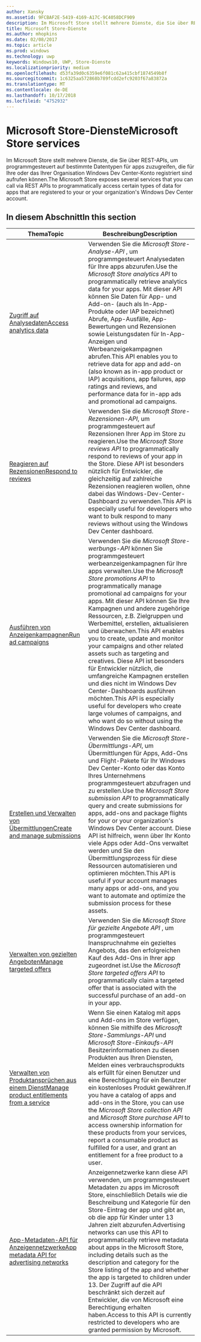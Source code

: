 ```yaml
---
author: Xansky
ms.assetid: 9FCBAF2E-5419-4169-A17C-9C4058DCF909
description: Im Microsoft Store stellt mehrere Dienste, die Sie über REST-APIs, um programmgesteuert auf bestimmte Datentypen für apps zuzugreifen, die für Ihre oder das Ihrer Organisation registriert sind aufrufen können '' s Windows Dev Center-Konto.
title: Microsoft Store-Dienste
ms.author: mhopkins
ms.date: 02/08/2017
ms.topic: article
ms.prod: windows
ms.technology: uwp
keywords: Windows10, UWP, Store-Dienste
ms.localizationpriority: medium
ms.openlocfilehash: d53fa39d0c6359e6f081c62a415cbf1874549b8f
ms.sourcegitcommit: 1c6325aa572868b789fcdd2efc9203f67a83872a
ms.translationtype: MT
ms.contentlocale: de-DE
ms.lasthandoff: 10/17/2018
ms.locfileid: "4752932"
---
```

# <a name="microsoft-store-services"></a><span data-ttu-id="abb05-104">Microsoft Store-Dienste</span><span class="sxs-lookup"><span data-stu-id="abb05-104">Microsoft Store services</span></span>

<span data-ttu-id="abb05-105">Im Microsoft Store stellt mehrere Dienste, die Sie über REST-APIs, um programmgesteuert auf bestimmte Datentypen für apps zuzugreifen, die für Ihre oder das Ihrer Organisation Windows Dev Center-Konto registriert sind aufrufen können.</span><span class="sxs-lookup"><span data-stu-id="abb05-105">The Microsoft Store exposes several services that you can call via REST APIs to programmatically access certain types of data for apps that are registered to your or your organization's Windows Dev Center account.</span></span>

## <a name="in-this-section"></a><span data-ttu-id="abb05-106">In diesem Abschnitt</span><span class="sxs-lookup"><span data-stu-id="abb05-106">In this section</span></span>


| <span data-ttu-id="abb05-107">Thema</span><span class="sxs-lookup"><span data-stu-id="abb05-107">Topic</span></span>            | <span data-ttu-id="abb05-108">Beschreibung</span><span class="sxs-lookup"><span data-stu-id="abb05-108">Description</span></span>                 |
|------------------|-----------------------------|
| [<span data-ttu-id="abb05-109">Zugriff auf Analysedaten</span><span class="sxs-lookup"><span data-stu-id="abb05-109">Access analytics data</span></span>](access-analytics-data-using-windows-store-services.md) | <span data-ttu-id="abb05-110">Verwenden Sie die *Microsoft Store-Analyse-API* , um programmgesteuert Analysedaten für Ihre apps abzurufen.</span><span class="sxs-lookup"><span data-stu-id="abb05-110">Use the *Microsoft Store analytics API* to programmatically retrieve analytics data for your apps.</span></span> <span data-ttu-id="abb05-111">Mit dieser API können Sie Daten für App- und Add-on- (auch als In-App-Produkte oder IAP bezeichnet) Abrufe, App-Ausfälle, App-Bewertungen und Rezensionen sowie Leistungsdaten für In-App-Anzeigen und Werbeanzeigekampagnen abrufen.</span><span class="sxs-lookup"><span data-stu-id="abb05-111">This API enables you to retrieve data for app and add-on (also known as in-app product or IAP) acquisitions, app failures, app ratings and reviews, and performance data for in-app ads and promotional ad campaigns.</span></span> |
| [<span data-ttu-id="abb05-112">Reagieren auf Rezensionen</span><span class="sxs-lookup"><span data-stu-id="abb05-112">Respond to reviews</span></span>](respond-to-reviews-using-windows-store-services.md) | <span data-ttu-id="abb05-113">Verwenden Sie die *Microsoft Store-Rezensionen-API*, um programmgesteuert auf Rezensionen Ihrer App im Store zu reagieren.</span><span class="sxs-lookup"><span data-stu-id="abb05-113">Use the *Microsoft Store reviews API* to programmatically respond to reviews of your app in the Store.</span></span> <span data-ttu-id="abb05-114">Diese API ist besonders nützlich für Entwickler, die gleichzeitig auf zahlreiche Rezensionen reagieren wollen, ohne dabei das Windows-Dev-Center-Dashboard zu verwenden.</span><span class="sxs-lookup"><span data-stu-id="abb05-114">This API is especially useful for developers who want to bulk respond to many reviews without using the Windows Dev Center dashboard.</span></span>  |
| [<span data-ttu-id="abb05-115">Ausführen von Anzeigenkampagnen</span><span class="sxs-lookup"><span data-stu-id="abb05-115">Run ad campaigns</span></span>](run-ad-campaigns-using-windows-store-services.md) | <span data-ttu-id="abb05-116">Verwenden Sie die *Microsoft Store-werbungs-API* können Sie programmgesteuert werbeanzeigenkampagnen für Ihre apps verwalten.</span><span class="sxs-lookup"><span data-stu-id="abb05-116">Use the *Microsoft Store promotions API* to programmatically manage promotional ad campaigns for your apps.</span></span> <span data-ttu-id="abb05-117">Mit dieser API können Sie Ihre Kampagnen und andere zugehörige Ressourcen, z.B. Zielgruppen und Werbemittel, erstellen, aktualisieren und überwachen.</span><span class="sxs-lookup"><span data-stu-id="abb05-117">This API enables you to create, update and monitor your campaigns and other related assets such as targeting and creatives.</span></span> <span data-ttu-id="abb05-118">Diese API ist besonders für Entwickler nützlich, die umfangreiche Kampagnen erstellen und dies nicht im Windows Dev Center-Dashboards ausführen möchten.</span><span class="sxs-lookup"><span data-stu-id="abb05-118">This API is especially useful for developers who create large volumes of campaigns, and who want do so without using the Windows Dev Center dashboard.</span></span> |
| [<span data-ttu-id="abb05-119">Erstellen und Verwalten von Übermittlungen</span><span class="sxs-lookup"><span data-stu-id="abb05-119">Create and manage submissions</span></span>](create-and-manage-submissions-using-windows-store-services.md) | <span data-ttu-id="abb05-120">Verwenden Sie die *Microsoft Store-Übermittlungs-API*, um Übermittlungen für Apps, Add-Ons und Flight-Pakete für Ihr Windows Dev Center-Konto oder das Konto Ihres Unternehmens programmgesteuert abzufragen und zu erstellen.</span><span class="sxs-lookup"><span data-stu-id="abb05-120">Use the *Microsoft Store submission API* to programmatically query and create submissions for apps, add-ons and package flights for your or your organization's Windows Dev Center account.</span></span> <span data-ttu-id="abb05-121">Diese API ist hilfreich, wenn über Ihr Konto viele Apps oder Add-Ons verwaltet werden und Sie den Übermittlungsprozess für diese Ressourcen automatisieren und optimieren möchten.</span><span class="sxs-lookup"><span data-stu-id="abb05-121">This API is useful if your account manages many apps or add-ons, and you want to automate and optimize the submission process for these assets.</span></span> |
| [<span data-ttu-id="abb05-122">Verwalten von gezielten Angeboten</span><span class="sxs-lookup"><span data-stu-id="abb05-122">Manage targeted offers</span></span> ](manage-targeted-offers-using-windows-store-services.md) | <span data-ttu-id="abb05-123">Verwenden Sie die *Microsoft Store für gezielte Angebote API* , um programmgesteuert Inanspruchnahme ein gezieltes Angebots, das den erfolgreichen Kauf des Add-Ons in Ihrer app zugeordnet ist.</span><span class="sxs-lookup"><span data-stu-id="abb05-123">Use the *Microsoft Store targeted offers API* to programmatically claim a targeted offer that is associated with the successful purchase of an add-on in your app.</span></span> |
| [<span data-ttu-id="abb05-124">Verwalten von Produktansprüchen aus einem Dienst</span><span class="sxs-lookup"><span data-stu-id="abb05-124">Manage product entitlements from a service</span></span>](view-and-grant-products-from-a-service.md)  | <span data-ttu-id="abb05-125">Wenn Sie einen Katalog mit apps und Add-ons im Store verfügen, können Sie mithilfe des *Microsoft Store-Sammlungs-API* und *Microsoft Store-Einkaufs-API* Besitzerinformationen zu diesen Produkten aus Ihren Diensten, Melden eines verbrauchsprodukts als erfüllt für einen Benutzer und eine Berechtigung für ein Benutzer ein kostenloses Produkt gewähren.</span><span class="sxs-lookup"><span data-stu-id="abb05-125">If you have a catalog of apps and add-ons in the Store, you can use the *Microsoft Store collection API* and *Microsoft Store purchase API* to access ownership information for these products from your services, report a consumable product as fulfilled for a user, and grant an entitlement for a free product to a user.</span></span>  |
| [<span data-ttu-id="abb05-126">App-Metadaten-API für Anzeigennetzwerke</span><span class="sxs-lookup"><span data-stu-id="abb05-126">App metadata API for advertising networks</span></span>](app-metadata-api-for-advertising-networks.md)  | <span data-ttu-id="abb05-127">Anzeigennetzwerke kann diese API verwenden, um programmgesteuert Metadaten zu apps im Microsoft Store, einschließlich Details wie die Beschreibung und Kategorie für den Store-Eintrag der app und gibt an, ob die app für Kinder unter 13 Jahren zielt abzurufen.</span><span class="sxs-lookup"><span data-stu-id="abb05-127">Advertising networks can use this API to programmatically retrieve metadata about apps in the Microsoft Store, including details such as the description and category for the Store listing of the app and whether the app is targeted to children under 13.</span></span> <span data-ttu-id="abb05-128">Der Zugriff auf die API beschränkt sich derzeit auf Entwickler, die von Microsoft eine Berechtigung erhalten haben.</span><span class="sxs-lookup"><span data-stu-id="abb05-128">Access to this API is currently restricted to developers who are granted permission by Microsoft.</span></span>  |
